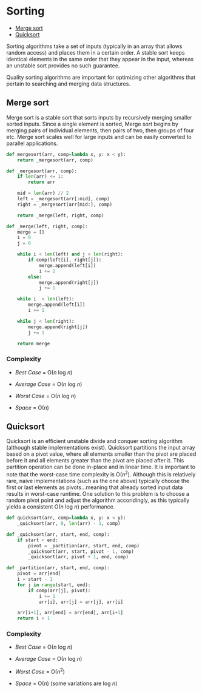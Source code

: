 # Sorting

* [Merge sort](#mergesort)
* [Quicksort](#quicksort)

Sorting algorithms take a set of inputs (typically in an array that allows random access) and places them in a certain order. A stable sort keeps identical elements in the same order that they appear in the input, whereas an unstable sort provides no such guarantee.

Quality sorting algorithms are important for optimizing other algorithms that pertain to searching and merging data structures.

## <a name="mergesort"></a> Merge sort

Merge sort is a stable sort that sorts inputs by recursively merging smaller sorted inputs. Since a single element is sorted, Merge sort begins by merging pairs of individual elements, then pairs of two, then groups of four etc. Merge sort scales well for large inputs and can be easily converted to parallel applications.

```python
def mergesort(arr, comp=lambda x, y: x < y):
    return _mergesort(arr, comp)

def _mergesort(arr, comp):
    if len(arr) <= 1:
        return arr

    mid = len(arr) // 2
    left = _mergesort(arr[:mid], comp)
    right = _mergesort(arr[mid:], comp)

    return _merge(left, right, comp)

def _merge(left, right, comp):
    merge = []
    i = 0
    j = 0

    while i < len(left) and j < len(right):
        if comp(left[i], right[j]):
            merge.append(left[i])
            i += 1
        else:
            merge.append(right[j])
            j += 1

    while i  < len(left):
        merge.append(left[i])
        i += 1

    while j < len(right):
        merge.append(right[j])
        j += 1

    return merge
```

### Complexity

* _Best Case_ = O(_n_ log _n_)

* _Average Case_ = O(_n_ log _n_)

* _Worst Case_ = O(_n_ log _n_)

* _Space_ = O(_n_)

## <a name="quicksort"></a> Quicksort

Quicksort is an efficient unstable divide and conquer sorting algorithm (although stable implementations exist). Quicksort partitions the input array based on a pivot value, where all elements smaller than the pivot are placed before it and all elements greater than the pivot are placed after it. This partition operation can be done in-place and in linear time. It is important to note that the worst-case time complexity is O(_n_<sup>2</sup>). Although this is relatively rare, naive implementations (such as the one above) typically choose the first or last elements as pivots...meaning that already sorted input data results in worst-case runtime. One solution to this problem is to choose a random pivot point and adjust the algorithm accoridingly, as this typically yields a consistent O(_n_ log _n_) performance.

```python
def quicksort(arr, comp=lambda x, y: x < y):
    _quicksort(arr, 0, len(arr) - 1, comp)

def _quicksort(arr, start, end, comp):
    if start < end:
        pivot = _partition(arr, start, end, comp)
        _quicksort(arr, start, pivot - 1, comp)
        _quicksort(arr, pivot + 1, end, comp)

def _partition(arr, start, end, comp):
    pivot = arr[end]
    i = start - 1
    for j in range(start, end):
        if comp(arr[j], pivot):
            i += 1
            arr[i], arr[j] = arr[j], arr[i]

    arr[i+1], arr[end] = arr[end], arr[i+1]
    return i + 1
```

### Complexity

* _Best Case_ = O(_n_ log _n_)

* _Average Case_ = O(_n_ log _n_)

* _Worst Case_ = O(_n_<sup>2</sup>)

* _Space_ = O(_n_) (some variations are log _n_)